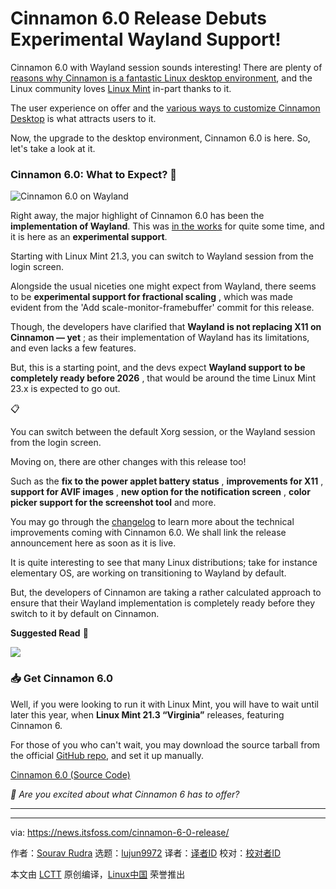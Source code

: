 [#]: subject: "Cinnamon 6.0 Release Debuts Experimental Wayland Support!"
[#]: via: "https://news.itsfoss.com/cinnamon-6-0-release/"
[#]: author: "Sourav Rudra https://news.itsfoss.com/author/sourav/"
[#]: collector: "lujun9972/lctt-scripts-1700446145"
[#]: translator: "geekpi"
[#]: reviewer: " "
[#]: publisher: " "
[#]: url: " "

Cinnamon 6.0 Release Debuts Experimental Wayland Support!
======
Cinnamon 6.0 with Wayland session sounds interesting!
There are plenty of [reasons why Cinnamon is a fantastic Linux desktop environment][1], and the Linux community loves [Linux Mint][2] in-part thanks to it.

The user experience on offer and the [various ways to customize Cinnamon Desktop][3] is what attracts users to it.

Now, the upgrade to the desktop environment, Cinnamon 6.0 is here. So, let's take a look at it.

### Cinnamon 6.0: What to Expect? 🤔

![Cinnamon 6.0 on Wayland][4]

Right away, the major highlight of Cinnamon 6.0 has been the **implementation of Wayland**. This was [in the works][5] for quite some time, and it is here as an **experimental support**.

Starting with Linux Mint 21.3, you can switch to Wayland session from the login screen.

Alongside the usual niceties one might expect from Wayland, there seems to be **experimental support for fractional scaling** , which was made evident from the 'Add scale-monitor-framebuffer' commit for this release.

Though, the developers have clarified that **Wayland is not replacing X11 on Cinnamon — yet** ; as their implementation of Wayland has its limitations, and even lacks a few features.

But, this is a starting point, and the devs expect **Wayland support to be completely ready before 2026** , that would be around the time Linux Mint 23.x is expected to go out.

📋

You can switch between the default Xorg session, or the Wayland session from the login screen.

Moving on, there are other changes with this release too!

Such as the **fix to the power applet battery status** , **improvements for X11** , **support for AVIF images** , **new option for the notification screen** , **color picker support for the screenshot tool** and more.

You may go through the [changelog][6] to learn more about the technical improvements coming with Cinnamon 6.0. We shall link the release announcement here as soon as it is live.

It is quite interesting to see that many Linux distributions; take for instance elementary OS, are working on transitioning to Wayland by default.

But, the developers of Cinnamon are taking a rather calculated approach to ensure that their Wayland implementation is completely ready before they switch to it by default on Cinnamon.

**Suggested Read** 📖

![][7]

### 📥 Get Cinnamon 6.0

Well, if you were looking to run it with Linux Mint, you will have to wait until later this year, when **Linux Mint 21.3 “Virginia”** releases, featuring Cinnamon 6.

For those of you who can't wait, you may download the source tarball from the official [GitHub repo][8], and set it up manually.

[Cinnamon 6.0 (Source Code)][8]

_💬 Are you excited about what Cinnamon 6 has to offer?_

* * *

--------------------------------------------------------------------------------

via: https://news.itsfoss.com/cinnamon-6-0-release/

作者：[Sourav Rudra][a]
选题：[lujun9972][b]
译者：[译者ID](https://github.com/译者ID)
校对：[校对者ID](https://github.com/校对者ID)

本文由 [LCTT](https://github.com/LCTT/TranslateProject) 原创编译，[Linux中国](https://linux.cn/) 荣誉推出

[a]: https://news.itsfoss.com/author/sourav/
[b]: https://github.com/lujun9972
[1]: https://itsfoss.com/why-cinnamon/
[2]: https://linuxmint.com/
[3]: https://itsfoss.com/customize-cinnamon-desktop/
[4]: https://news.itsfoss.com/content/images/2023/11/Cinnamon_6.0_Wayland.png
[5]: https://blog.linuxmint.com/?p=4591
[6]: https://github.com/linuxmint/cinnamon/commit/448a1fc6753079916b8bf036aeb40b049652b72e
[7]: https://news.itsfoss.com/content/images/size/w256h256/2022/08/android-chrome-192x192.png
[8]: https://github.com/linuxmint/cinnamon/releases/tag/6.0.0
